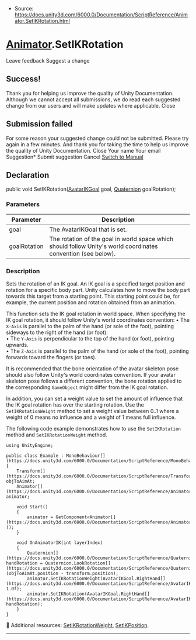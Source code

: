 * Source: https://docs.unity3d.com/6000.0/Documentation/ScriptReference/Animator.SetIKRotation.html

#  [Animator](https://docs.unity3d.com/6000.0/Documentation/ScriptReference/Animator.html).SetIKRotation
Leave feedback
Suggest a change
## Success!
Thank you for helping us improve the quality of Unity Documentation. Although we cannot accept all submissions, we do read each suggested change from our users and will make updates where applicable.
Close
## Submission failed
For some reason your suggested change could not be submitted. Please <a>try again</a> in a few minutes. And thank you for taking the time to help us improve the quality of Unity Documentation.
Close
Your name Your email Suggestion* Submit suggestion
Cancel
[Switch to Manual](https://docs.unity3d.com/6000.0/Documentation/Manual/class-Animator.html "Go to Animator Component in the Manual")
## Declaration
public void SetIKRotation([AvatarIKGoal](https://docs.unity3d.com/6000.0/Documentation/ScriptReference/AvatarIKGoal.html) goal, [Quaternion](https://docs.unity3d.com/6000.0/Documentation/ScriptReference/Quaternion.html) goalRotation); 
### Parameters
Parameter | Description  
---|---  
goal | The AvatarIKGoal that is set.  
goalRotation | The rotation of the goal in world space which should follow Unity's world coordinates convention (see below).  
### Description
Sets the rotation of an IK goal.
An IK goal is a specified target position and rotation for a specific body part. Unity calculates how to move the body part towards this target from a starting point. This starting point could be, for example, the current position and rotation obtained from an animation.  
  
This function sets the IK goal rotation in world space. When specifying the IK goal rotation, it should follow Unity's world coordinates convention: • The `X-Axis` is parallel to the palm of the hand (or sole of the foot), pointing sideways to the right of the hand (or foot).  
• The `Y-Axis` is perpendicular to the top of the hand (or foot), pointing upwards.  
• The `Z-Axis` is parallel to the palm of the hand (or sole of the foot), pointing forwards toward the fingers (or toes).  
  
  
It is recommended that the bone orientation of the avatar skeleton pose should also follow Unity's world coordinates convention. If your avatar skeleton pose follows a different convention, the bone rotation applied to the corresponding `GameObject` might differ from the IK goal rotation.  
  
In addition, you can set a weight value to set the amount of influence that the IK goal rotation has over the starting rotation. Use the `SetIKRotationWeight` method to set a weight value between 0..1 where a weight of 0 means no influence and a weight of 1 means full influence.   
  
The following code example demonstrates how to use the `SetIKRotation` method and `SetIKRotationWeight` method. 
```
using UnityEngine;  
  
public class Example : MonoBehaviour[](https://docs.unity3d.com/6000.0/Documentation/ScriptReference/MonoBehaviour.html)
{
    Transform[](https://docs.unity3d.com/6000.0/Documentation/ScriptReference/Transform.html) objToAimAt;
    Animator[](https://docs.unity3d.com/6000.0/Documentation/ScriptReference/Animator.html) animator;  
  
    void Start()
    {
        animator = GetComponent<Animator[](https://docs.unity3d.com/6000.0/Documentation/ScriptReference/Animator.html)>();
    }  
  
    void OnAnimatorIK(int layerIndex)
    {
        Quaternion[](https://docs.unity3d.com/6000.0/Documentation/ScriptReference/Quaternion.html) handRotation = Quaternion.LookRotation[](https://docs.unity3d.com/6000.0/Documentation/ScriptReference/Quaternion.LookRotation.html)(objToAimAt.position - transform.position);
        animator.SetIKRotationWeight(AvatarIKGoal.RightHand[](https://docs.unity3d.com/6000.0/Documentation/ScriptReference/AvatarIKGoal.RightHand.html), 1.0f);
        animator.SetIKRotation(AvatarIKGoal.RightHand[](https://docs.unity3d.com/6000.0/Documentation/ScriptReference/AvatarIKGoal.RightHand.html), handRotation);
    }
}

```

Additional resources: [SetIKRotationWeight](https://docs.unity3d.com/6000.0/Documentation/ScriptReference/Animator.SetIKRotationWeight.html), [SetIKPosition](https://docs.unity3d.com/6000.0/Documentation/ScriptReference/Animator.SetIKPosition.html).
* * *
